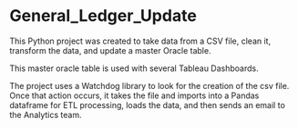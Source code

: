 # General_Ledger_Update

This Python project was created to take data from a CSV file, clean it, transform the data, and update a master Oracle table.

This master oracle table is used with several Tableau Dashboards.

The project uses a Watchdog library to look for the creation of the csv file. Once that action occurs, it takes the file and imports into a Pandas dataframe for ETL processing, loads the data, and then
sends an email to the Analytics team.
